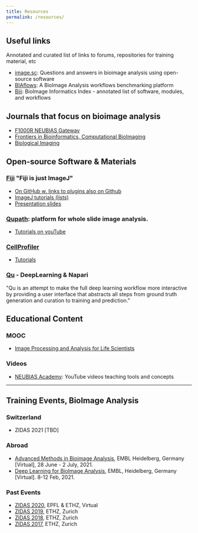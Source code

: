```yaml
---
title: Resources
permalink: /resources/
---
```


## Useful links
Annotated and curated list of links to forums, repositories for training material, etc

- [image.sc](https://forum.image.sc/): Questions and answers in bioimage analysis using open-source software
- [BIAflows](https://biaflows.neubias.org/#/): A BioImage Analysis workflows benchmarking platform
- [Biii](http://biii.eu/): BioImage Informatics Index - annotated list of software, modules, and workflows

## Journals that focus on bioimage analysis
- [F1000R NEUBIAS Gateway](https://f1000research.com/NEUBIAS)
- [Frontiers in Bioinformatics, Computational BioImaging](https://www.frontiersin.org/journals/bioinformatics/sections/computational-bioimaging)
- [Biological Imaging](https://www.frontiersin.org/journals/bioinformatics/sections/computational-bioimaging)

## Open-source Software & Materials

### [Fiji](https://fiji.sc) "Fiji is just ImageJ"
- [On GitHub w. links to plugins also on Github](https://github.com/fiji)
- [ImageJ tutorials (lists)](https://imagej.net/Tutorials)
- [Presentation slides](http://imagej.github.io/presentations/fiji-introduction/#/)


### [Qupath](https://qupath.github.io/): platform for whole slide image analysis.
- [Tutorials on youTube](https://www.youtube.com/channel/UCk5fn7cjMZFsQKKdy-YWOFQ) 

### [CellProfiler](https://cellprofiler.org/)
- [Tutorials](https://cellprofiler.org/tutorials)

### [Qu](https://github.com/aarpon/qu) - DeepLearning & Napari
"Qu is an attempt to make the full deep learning workflow more interactive by providing a user interface that abstracts all steps from ground truth generation and curation to training and prediction."


## Educational Content

### MOOC
  - [Image Processing and Analysis for Life Scientists](https://courseware.epfl.ch/courses/course-v1:EPFL+IPA4LS+2019_t3/about)

### Videos
 - [NEUBIAS Academy](https://www.youtube.com/c/NEUBIAS/videos): YouTube videos teaching tools and concepts 


---

## Training Events, BioImage Analysis
### Switzerland
- ZIDAS 2021 [TBD]

### Abroad
- [Advanced Methods in Bioimage Analysis](https://www.embl.de/training/events/2021/BIA21-01/index.html), EMBL Heidelberg, Germany [Virtual], 28 June - 2 July, 2021.
- [Deep Learning for BioImage Analysis](https://www.embl.de/training/events/2021/MAC21-01/index.html), EMBL, Heidelberg, Germany [Virtual]. 8-12 Feb, 2021.

### Past Events
- [ZIDAS 2020](https://2020.zidas.org/), EPFL & ETHZ, Virtual
- [ZIDAS 2019](https://2019.zidas.org/), ETHZ, Zurich
- [ZIDAS 2018](https://2018.zidas.org/), ETHZ, Zurich
- [ZIDAS 2017](https://2017.zidas.org/), ETHZ, Zurich

